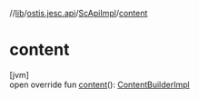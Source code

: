 //[lib](../../../index.md)/[ostis.jesc.api](../index.md)/[ScApiImpl](index.md)/[content](content.md)

# content

[jvm]\
open override fun [content](content.md)(): [ContentBuilderImpl](../../ostis.jesc.api.builder/-content-builder-impl/index.md)

